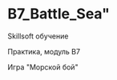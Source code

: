 <h1>B7_Battle_Sea" </h1>
<p>Skillsoft обучение </p>
<p>Практика, модуль B7 </p>
<p>Игра "Морской бой" </p>